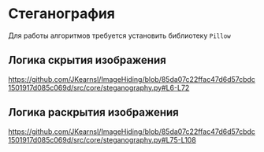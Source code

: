 # Стеганография

Для работы алгоритмов требуется установить библиотеку `Pillow`

## Логика скрытия изображения
https://github.com/JKearnsl/ImageHiding/blob/85da07c22ffac47d6d57cbdc1501917d085c069d/src/core/steganography.py#L6-L72

## Логика раскрытия изображения
https://github.com/JKearnsl/ImageHiding/blob/85da07c22ffac47d6d57cbdc1501917d085c069d/src/core/steganography.py#L75-L108
